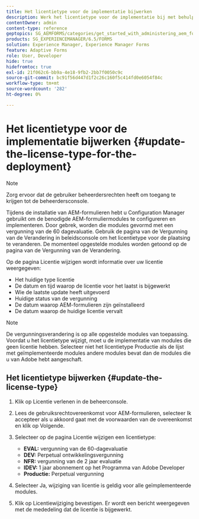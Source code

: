 ```yaml
---
title: Het licentietype voor de implementatie bijwerken
description: Werk het licentietype voor de implementatie bij met behulp van de pagina Change License in de beheerconsole.
contentOwner: admin
content-type: reference
geptopics: SG_AEMFORMS/categories/get_started_with_administering_aem_forms_on_jee
products: SG_EXPERIENCEMANAGER/6.5/FORMS
solution: Experience Manager, Experience Manager Forms
feature: Adaptive Forms
role: User, Developer
hide: true
hidefromtoc: true
exl-id: 21f062c6-bb9a-4e18-9fb2-2bb7f0050c9c
source-git-commit: bc91f56d447d1f2c26c160f5c414fd0e6054f84c
workflow-type: tm+mt
source-wordcount: '282'
ht-degree: 0%

---
```


# Het licentietype voor de implementatie bijwerken {#update-the-license-type-for-the-deployment}

>[!NOTE]
> 
> Zorg ervoor dat de gebruiker beheerdersrechten heeft om toegang te krijgen tot de beheerdersconsole.

Tijdens de installatie van AEM-formulieren hebt u Configuration Manager gebruikt om de benodigde AEM-formuliermodules te configureren en implementeren. Door gebrek, worden die modules gevormd met een vergunning van de 60 dagevaluatie. Gebruik de pagina van de Vergunning van de Verandering in beleidsconsole om het licentietype voor de plaatsing te veranderen. De momenteel opgestelde modules worden getoond op de pagina van de Vergunning van de Verandering.

Op de pagina Licentie wijzigen wordt informatie over uw licentie weergegeven:

* Het huidige type licentie
* De datum en tijd waarop de licentie voor het laatst is bijgewerkt
* Wie de laatste update heeft uitgevoerd
* Huidige status van de vergunning
* De datum waarop AEM-formulieren zijn geïnstalleerd
* De datum waarop de huidige licentie vervalt

>[!NOTE]
>
>De vergunningsverandering is op alle opgestelde modules van toepassing. Voordat u het licentietype wijzigt, moet u de implementatie van modules die geen licentie hebben. Selecteer niet het licentietype Productie als de lijst met geïmplementeerde modules andere modules bevat dan de modules die u van Adobe hebt aangeschaft.

## Het licentietype bijwerken {#update-the-license-type}

1. Klik op Licentie verlenen in de beheerconsole.
1. Lees de gebruiksrechtovereenkomst voor AEM-formulieren, selecteer Ik accepteer als u akkoord gaat met de voorwaarden van de overeenkomst en klik op Volgende.
1. Selecteer op de pagina Licentie wijzigen een licentietype:

   * **EVAL:** vergunning van de 60-dagevaluatie
   * **DEV:** Perpetual ontwikkelingsvergunning
   * **NFR:** vergunning van de 2 jaar evaluatie
   * **IDEV:** 1 jaar abonnement op het Programma van Adobe Developer
   * **Productie:** Perpetual vergunning

1. Selecteer Ja, wijziging van licentie is geldig voor alle geïmplementeerde modules.
1. Klik op Licentiewijziging bevestigen. Er wordt een bericht weergegeven met de mededeling dat de licentie is bijgewerkt.
